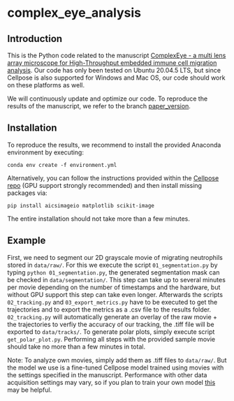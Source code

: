 # complex_eye_analysis

## Introduction
This is the Python code related to the manuscript [ComplexEye - a multi lens array microscope for High-Throughput embedded immune cell migration analysis](https://doi.org/10.1038/s41467-023-43765-3). Our code has only been tested on Ubuntu 20.04.5 LTS, but since Cellpose is also supported for Windows and Mac OS, our code should work on these platforms as well.

We will continuously update and optimize our code. To reproduce the results of the manuscript, we refer to the branch [paper_version](https://github.com/MMV-Lab/complex_eye_analysis/tree/paper_version).

## Installation
To reproduce the results, we recommend to install the provided Anaconda environment by executing:
~~~
conda env create -f environment.yml
~~~

Alternatively, you can follow the instructions provided within the [Cellpose repo](https://github.com/MouseLand/cellpose) (GPU support strongly recommended) and then install missing packages via: 
~~~
pip install aicsimageio matplotlib scikit-image
~~~

The entire installation should not take more than a few minutes.
## Example
First, we need to segment our 2D grayscale movie of migrating neutrophils stored in `data/raw/`. For this we execute the script `01_segmentation.py` by typing `python 01_segmentation.py`, the generated segmentation mask can be checked in `data/segmentation/`. This step can take up to several minutes per movie depending on the number of timestamps and the hardware, but without GPU support this step can take even longer. Afterwards the scripts `02_tracking.py` and `03_export_metrics.py` have to be executed to get the trajectories and to export the metrics as a .csv file to the results folder. `02_tracking.py` will automatically generate an overlay of the raw movie + the trajectories to verfiy the accuracy of our tracking, the .tiff file will be exported to `data/tracks/`. To generate polar plots, simply execute script `get_polar_plot.py`. Performing all steps with the provided sample movie should take no more than a few minutes in total.

Note: To analyze own movies, simply add them as .tiff files to `data/raw/`. But the model we use is a fine-tuned Cellpose model trained using movies with the settings specified in the manuscript. Performance with other data acquisition settings may vary, so if you plan to train your own model [this](https://cellpose.readthedocs.io/en/latest/train.html) may be helpful. 
